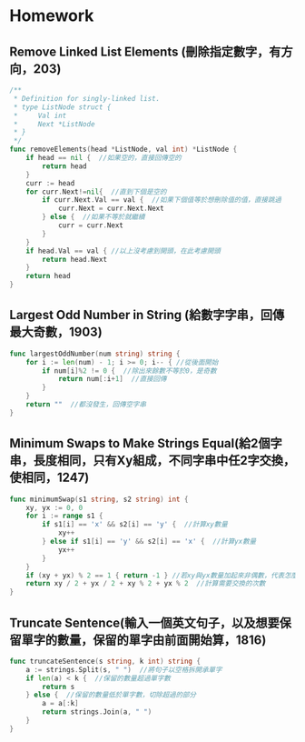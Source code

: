# Homework

## Remove Linked List Elements (刪除指定數字，有方向，203)
```go
/**
 * Definition for singly-linked list.
 * type ListNode struct {
 *     Val int
 *     Next *ListNode
 * }
 */
func removeElements(head *ListNode, val int) *ListNode {
	if head == nil {  //如果空的，直接回傳空的
		return head
	}
    curr := head
    for curr.Next!=nil{  //直到下個是空的
        if curr.Next.Val == val {  //如果下個值等於想刪除值的值，直接跳過
            curr.Next = curr.Next.Next
        } else {  //如果不等於就繼續
            curr = curr.Next
        }
    }
    if head.Val == val { //以上沒考慮到開頭，在此考慮開頭
        return head.Next
    }
    return head
}
```
## Largest Odd Number in String (給數字字串，回傳最大奇數，1903)
```go
func largestOddNumber(num string) string {
	for i := len(num) - 1; i >= 0; i-- { //從後面開始
		if num[i]%2 != 0 {  //除出來餘數不等於0，是奇數
			return num[:i+1]  //直接回傳
		}
	}
	return ""  //都沒發生，回傳空字串
}
```

## Minimum Swaps to Make Strings Equal(給2個字串，長度相同，只有Xy組成，不同字串中任2字交換，使相同，1247)
```go
func minimumSwap(s1 string, s2 string) int {
    xy, yx := 0, 0
    for i := range s1 {
        if s1[i] == 'x' && s2[i] == 'y' {  //計算xy數量
            xy++
        } else if s1[i] == 'y' && s2[i] == 'x' {  //計算yx數量
            yx++
        }
    }
    if (xy + yx) % 2 == 1 { return -1 } //若xy與yx數量加起來非偶數，代表怎麼換都不可能一樣
    return xy / 2 + yx / 2 + xy % 2 + yx % 2  //計算需要交換的次數
}
```

## Truncate Sentence(輸入一個英文句子，以及想要保留單字的數量，保留的單字由前面開始算，1816)
```go
func truncateSentence(s string, k int) string {
	a := strings.Split(s, " ")  //將句子以空格拆開承單字
	if len(a) < k {  //保留的數量超過單字數
		return s
	} else {  //保留的數量低於單字數，切除超過的部分
		a = a[:k]
		return strings.Join(a, " ")
	}
}
```
